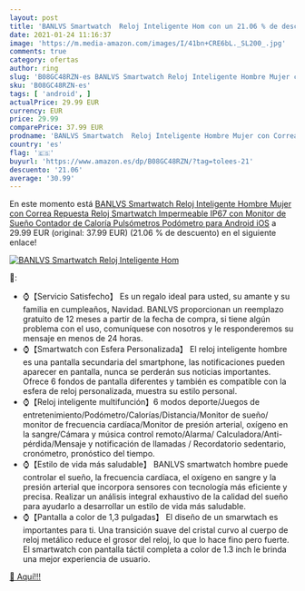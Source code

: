 ```yaml
---
layout: post
title: 'BANLVS Smartwatch  Reloj Inteligente Hom con un 21.06 % de descuento'
date: 2021-01-24 11:16:37
image: 'https://m.media-amazon.com/images/I/41bn+CRE6bL._SL200_.jpg'
comments: true
category: ofertas
author: ring
slug: 'B08GC48RZN-es BANLVS Smartwatch Reloj Inteligente Hombre Mujer con...'
sku: 'B08GC48RZN-es'
tags: [ 'android', ]
actualPrice: 29.99 EUR
currency: EUR
price: 29.99
comparePrice: 37.99 EUR
prodname: 'BANLVS Smartwatch  Reloj Inteligente Hombre Mujer con Correa Repuesta  Reloj Smartwatch Impermeable IP67 con Monitor de Sueño Contador de Caloría Pulsómetros Podómetro para Android iOS'
country: 'es'
flag: '🇪🇸'
buyurl: 'https://www.amazon.es/dp/B08GC48RZN/?tag=tolees-21'
descuento: '21.06'
average: '30.99'
---
```


En este momento está [BANLVS Smartwatch  Reloj Inteligente Hombre Mujer con Correa Repuesta  Reloj Smartwatch Impermeable IP67 con Monitor de Sueño Contador de Caloría Pulsómetros Podómetro para Android iOS](https://www.amazon.es/dp/B08GC48RZN/?tag=tolees-21) a 29.99 EUR (original: 37.99 EUR) (21.06 %  de descuento) en el siguiente enlace!

[![BANLVS Smartwatch  Reloj Inteligente Hom](https://m.media-amazon.com/images/I/41bn+CRE6bL._SL200_.jpg)](https://www.amazon.es/dp/B08GC48RZN/?tag=tolees-21)

🔎:

- ⌚【Servicio Satisfecho】 Es un regalo ideal para usted, su amante y su familia en cumpleaños, Navidad. BANLVS proporcionan un reemplazo gratuito de 12 meses a partir de la fecha de compra, si tiene algún problema con el uso, comuníquese con nosotros y le responderemos su mensaje en menos de 24 horas.
- ⌚【Smartwatch con Esfera Personalizada】 El reloj inteligente hombre es una pantalla secundaria del smartphone, las notificaciones pueden aparecer en pantalla, nunca se perderán sus noticias importantes. Ofrece 6 fondos de pantalla diferentes y también es compatible con la esfera de reloj personalizada, muestra su estilo personal.
- ⌚【Reloj inteligente multifunción】6 modos deporte/Juegos de entretenimiento/Podómetro/Calorías/Distancia/Monitor de sueño/ monitor de frecuencia cardíaca/Monitor de presión arterial, oxígeno en la sangre/Cámara y música control remoto/Alarma/ Calculadora/Anti-pérdida/Mensaje y notificación de llamadas / Recordatorio sedentario, cronómetro, pronóstico del tiempo.
- ⌚【Estilo de vida más saludable】 BANLVS smartwatch hombre puede controlar el sueño, la frecuencia cardíaca, el oxígeno en sangre y la presión arterial que incorpora sensores con tecnología más eficiente y precisa. Realizar un análisis integral exhaustivo de la calidad del sueño para ayudarlo a desarrollar un estilo de vida más saludable.
- ⌚【Pantalla a color de 1,3 pulgadas】 El diseño de un smarwtach es importantes para ti. Una transición suave del cristal curvo al cuerpo de reloj metálico reduce el grosor del reloj, lo que lo hace fino pero fuerte. El smartwatch con pantalla táctil completa a color de 1.3 inch le brinda una mejor experiencia de usuario.

[🛒 Aquí!!!](https://www.amazon.es/dp/B08GC48RZN/?tag=tolees-21)
